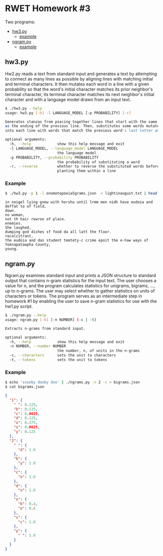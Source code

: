 # RWET Homework #3

Two programs:
* [hw3.py](https://github.com/robertsdionne/rwet/tree/master/hw3#hw1py)
    * [example](https://github.com/robertsdionne/rwet/tree/master/hw3#example)
* [ngram.py](https://github.com/robertsdionne/rwet/tree/master/hw1#ngrampy)
    * [example](https://github.com/robertsdionne/rwet/tree/master/hw1#example-1)

## hw3.py

Hw2.py reads a text from standard input and generates a text by attempting to connect as
many lines as possible by aligning lines with matching initial and terminal characters. It then
mutates each word in a line with a given probability so that the word's initial character matches
its prior neighbor's terminal character, its terminal character matches its next neighbor's
initial character and with a language model drawn from an input text.

```bash
$ ./hw3.py --help
usage: hw3.py [-h] -l LANGUAGE_MODEL [-p PROBABILITY] [-r]

Generates stanzas from piecing together lines that start with the same sound
as the ending of the previous line. Then, substitutes some words mutated with a language model
into each line with words that match the previous word's last letter and next word's first letter.

optional arguments:
  -h, --help            show this help message and exit
  -l LANGUAGE_MODEL, --language_model LANGUAGE_MODEL
                        the language model
  -p PROBABILITY, --probability PROBABILITY
                        the probability of substituting a word
  -r, --reverse         whether to reverse the substituted words before
                        planting them within a line
```

### Example

```bash
$ ./hw3.py -p 1 -l onomotopoeia5grams.json  < lightinaugust.txt | head
```
```
in neigel lying gnew with horshu until lrmm men nidh have eudoia and deffat to of field,
down.
no woman,
not th hair rewroo of place.
enemies.
She laughed,
dumping god dishes sf food da all latt the floor.
recalcitrant,
the eudoia and das student temtety-c crime epoit the e-haw ways of Yoknapatawpha County,
young.
```

## ngram.py

Ngram.py examines standard input and prints a JSON structure to standard output that
contains n-gram statistics for the input text. The user chooses a value for n, and the program
calculates statistics for unigrams, bigrams, ..., up to n-grams. The user may select whether to
gather statistics on units of characters or tokens. The program serves as an
intermediate step in homework #1 by enabling the user to save n-gram statistics for use with the
hw1.py script.

```bash
$ ./ngram.py --help
usage: ngram.py [-h] [-n NUMBER] (-c | -t)

Extracts n-grams from standard input.

optional arguments:
  -h, --help            show this help message and exit
  -n NUMBER, --number NUMBER
                        the number, n, of units in the n-grams
  -c, --characters      sets the unit to characters
  -t, --tokens          sets the unit to tokens
```

### Example

```bash
$ echo 'scooby dooby doo' | ./ngrams.py -n 2 -c > bigrams.json
$ cat bigrams.json 
```
```json
{
  "1": {
    " ": 0.125, 
    "b": 0.125, 
    "c": 0.0625, 
    "d": 0.125, 
    "o": 0.375, 
    "s": 0.0625, 
    "y": 0.125
  }, 
  "2": {
    " ": {
      "d": 1.0
    }, 
    "b": {
      "y": 1.0
    }, 
    "c": {
      "o": 1.0
    }, 
    "d": {
      "o": 1.0
    }, 
    "o": {
      "b": 0.4, 
      "o": 0.6
    }, 
    "s": {
      "c": 1.0
    }, 
    "y": {
      " ": 1.0
    }
  }
}
```
